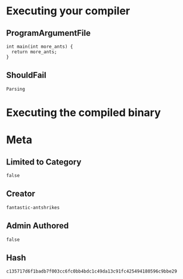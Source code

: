 # Executing your compiler

## ProgramArgumentFile

```
int main(int more_ants) {
  return more_ants;
}
```

## ShouldFail

```
Parsing
```

# Executing the compiled binary

# Meta

## Limited to Category

```
false
```

## Creator

```
fantastic-antshrikes
```

## Admin Authored

```
false
```

## Hash

```
c135717d6f1badb7f003cc6fc0bb4bdc1c49da13c91fc425494180596c9bbe29
```

